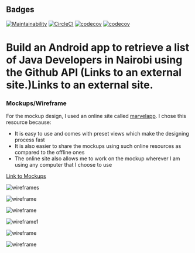 ## Badges

[![Maintainability](https://api.codeclimate.com/v1/badges/94c7e133cb01ed229145/maintainability)](https://codeclimate.com/github/tomuhenry/JavaDevs/maintainability)
[![CircleCI](https://circleci.com/gh/tomuhenry/JavaDevs/tree/develop.svg?style=svg)](https://circleci.com/gh/tomuhenry/JavaDevs/tree/develop)
[![codecov](https://codecov.io/gh/tomuhenry/JavaDevs/branch/develop/graph/badge.svg)](https://codecov.io/gh/tomuhenry/JavaDevs)
[![codecov](https://codecov.io/gh/tomuhenry/JavaDevs/branch/ft-recycler-view-155738443/graph/badge.svg)](https://codecov.io/gh/tomuhenry/JavaDevs)

# Build an Android app to retrieve a list of Java Developers in Nairobi using the Github API (Links to an external site.)Links to an external site.

### Mockups/Wireframe

For the mockup design, I used an online site called [marvelapp](https://marvelapp.com/). 
I chose this resource because:
- It is easy to use and comes with preset views which make the designing process fast
- It is also easier to share the mockups using such online resources as compared to the offline ones
- The online site also allows me to work on the mockup wherever I am using any computer that I choose to use

[Link to Mockups](https://marvelapp.com/gjd68cj/screen/54658244)

![wireframes](wireFrames/mockup.gif)

![wireframe](wireFrames/1.png)

![wireframe](wireFrames/5.png)

![wireframe1](wireFrames/2.png)

![wireframe](wireFrames/3.png)

![wireframe](wireFrames/4.png)


